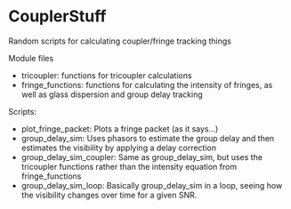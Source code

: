 # CouplerStuff
Random scripts for calculating coupler/fringe tracking things

Module files
* tricoupler: functions for tricoupler calculations
* fringe_functions: functions for calculating the intensity of fringes, as well as glass dispersion and group delay tracking

Scripts:
* plot_fringe_packet: Plots a fringe packet (as it says...)
* group_delay_sim: Uses phasors to estimate the group delay and then estimates the visibility by applying a delay correction
* group_delay_sim_coupler: Same as group_delay_sim, but uses the tricoupler functions rather than the intensity equation from fringe_functions
* group_delay_sim_loop: Basically group_delay_sim in a loop, seeing how the visibility changes over time for a given SNR.
